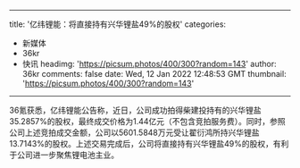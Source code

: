 
---
title: '亿纬锂能：将直接持有兴华锂盐49%的股权'
categories: 
 - 新媒体
 - 36kr
 - 快讯
headimg: 'https://picsum.photos/400/300?random=143'
author: 36kr
comments: false
date: Wed, 12 Jan 2022 12:48:53 GMT
thumbnail: 'https://picsum.photos/400/300?random=143'
---

<div>   
36氪获悉，亿纬锂能公告称，近日，公司成功拍得柴建投持有的兴华锂盐35.2857%的股权，最终成交价格为1.44亿元（不包含竞拍服务费）。同时，参照公司上述竞拍成交金额，公司以5601.5848万元受让翟衍鸿所持兴华锂盐13.7143%的股权。上述交易完成后，公司将直接持有兴华锂盐49%的股权，有利于公司进一步聚焦锂电池主业。  
</div>
            
